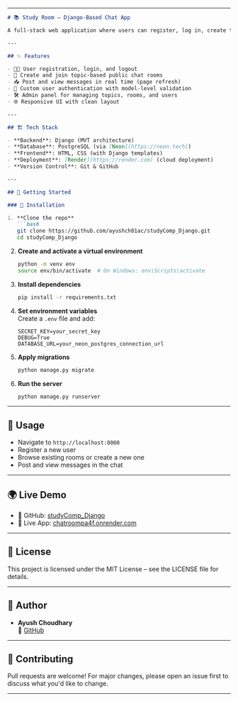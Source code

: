 * * *

```markdown
# 📚 Study Room – Django-Based Chat App

A full-stack web application where users can register, log in, create topic-based public rooms, and engage in real-time conversations. Built using Django's MVT architecture with custom user authentication and secure environment-based deployment.

---

## ✨ Features

- 🧑‍💼 User registration, login, and logout
- 💬 Create and join topic-based public chat rooms
- 📥 Post and view messages in real time (page refresh)
- 🔐 Custom user authentication with model-level validation
- 🛠️ Admin panel for managing topics, rooms, and users
- 🌐 Responsive UI with clean layout

---

## 🏗️ Tech Stack

- **Backend**: Django (MVT architecture)
- **Database**: PostgreSQL (via [Neon](https://neon.tech))
- **Frontend**: HTML, CSS (with Django templates)
- **Deployment**: [Render](https://render.com) (cloud deployment)
- **Version Control**: Git & GitHub

---

## 🚀 Getting Started

### 🔧 Installation

1. **Clone the repo**
   ```bash
   git clone https://github.com/ayushch01ac/studyComp_Django.git
   cd studyComp_Django
```

2.  **Create and activate a virtual environment**
    ```bash
    python -m venv env
    source env/bin/activate  # On Windows: env\Scripts\activate
    ```
3.  **Install dependencies**
    ```bash
    pip install -r requirements.txt
    ```
4.  **Set environment variables**  
    Create a `.env` file and add:
    ```env
    SECRET_KEY=your_secret_key
    DEBUG=True
    DATABASE_URL=your_neon_postgres_connection_url
    ```
5.  **Apply migrations**
    ```bash
    python manage.py migrate
    ```
6.  **Run the server**
    ```bash
    python manage.py runserver
    ```

* * *

🧪 Usage
--------

*   Navigate to `http://localhost:8000`
*   Register a new user
*   Browse existing rooms or create a new one
*   Post and view messages in the chat

* * *

🌍 Live Demo
------------

*   🔗 GitHub: [studyComp\_Django](https://github.com/ayushch01ac/studyComp_Django)
*   🚀 Live App: [chatroompa4f.onrender.com](https://chatroompa4f.onrender.com)

* * *

📄 License
----------

This project is licensed under the MIT License – see the LICENSE file for details.

* * *

👤 Author
---------

*   **Ayush Choudhary**  
    🔗 [GitHub](https://github.com/ayushch01ac)

* * *

🤝 Contributing
---------------

Pull requests are welcome! For major changes, please open an issue first to discuss what you'd like to change.

* * *
